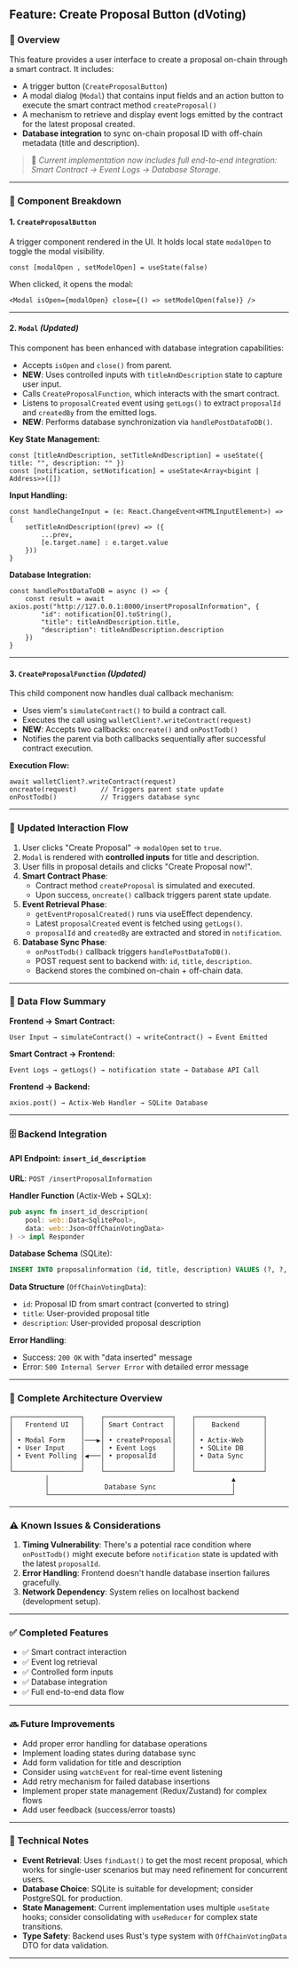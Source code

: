 ## Feature: Create Proposal Button (dVoting)
### 📌 Overview
This feature provides a user interface to create a proposal on-chain through a smart contract. It includes:
* A trigger button (`CreateProposalButton`)
* A modal dialog (`Modal`) that contains input fields and an action button to execute the smart contract method `createProposal()`
* A mechanism to retrieve and display event logs emitted by the contract for the latest proposal created.
* **Database integration** to sync on-chain proposal ID with off-chain metadata (title and description).

> 🔄 *Current implementation now includes full end-to-end integration: Smart Contract → Event Logs → Database Storage.*
---
### 🧩 Component Breakdown
#### 1. `CreateProposalButton`
A trigger component rendered in the UI. It holds local state `modalOpen` to toggle the modal visibility.
```tsx
const [modalOpen , setModelOpen] = useState(false)
```
When clicked, it opens the modal:
```tsx
<Modal isOpen={modalOpen} close={() => setModelOpen(false)} />
```
---
#### 2. `Modal` *(Updated)*
This component has been enhanced with database integration capabilities:
* Accepts `isOpen` and `close()` from parent.
* **NEW**: Uses controlled inputs with `titleAndDescription` state to capture user input.
* Calls `CreateProposalFunction`, which interacts with the smart contract.
* Listens to `proposalCreated` event using `getLogs()` to extract `proposalId` and `createdBy` from the emitted logs.
* **NEW**: Performs database synchronization via `handlePostDataToDB()`.

**Key State Management:**
```tsx
const [titleAndDescription, setTitleAndDescription] = useState({ title: "", description: "" })
const [notification, setNotification] = useState<Array<bigint | Address>>([])
```

**Input Handling:**
```tsx
const handleChangeInput = (e: React.ChangeEvent<HTMLInputElement>) => {
    setTitleAndDescription((prev) => ({
        ...prev,
        [e.target.name] : e.target.value
    }))
}
```

**Database Integration:**
```tsx
const handlePostDataToDB = async () => {
    const result = await axios.post("http://127.0.0.1:8000/insertProposalInformation", {
        "id": notification[0].toString(),
        "title": titleAndDescription.title,
        "description": titleAndDescription.description
    })
}
```
---
#### 3. `CreateProposalFunction` *(Updated)*
This child component now handles dual callback mechanism:
* Uses viem's `simulateContract()` to build a contract call.
* Executes the call using `walletClient?.writeContract(request)`
* **NEW**: Accepts two callbacks: `oncreate()` and `onPostTodb()`
* Notifies the parent via both callbacks sequentially after successful contract execution.

**Execution Flow:**
```tsx
await walletClient?.writeContract(request)
oncreate(request)      // Triggers parent state update
onPostTodb()           // Triggers database sync
```
---
### 🔁 Updated Interaction Flow
1. User clicks "Create Proposal" → `modalOpen` set to `true`.
2. `Modal` is rendered with **controlled inputs** for title and description.
3. User fills in proposal details and clicks "Create Proposal now!".
4. **Smart Contract Phase**: 
   - Contract method `createProposal` is simulated and executed.
   - Upon success, `oncreate()` callback triggers parent state update.
5. **Event Retrieval Phase**:
   - `getEventProposalCreated()` runs via useEffect dependency.
   - Latest `proposalCreated` event is fetched using `getLogs()`.
   - `proposalId` and `createdBy` are extracted and stored in `notification`.
6. **Database Sync Phase**:
   - `onPostTodb()` callback triggers `handlePostDataToDB()`.
   - POST request sent to backend with: `id`, `title`, `description`.
   - Backend stores the combined on-chain + off-chain data.
---
### 🔄 Data Flow Summary
**Frontend → Smart Contract:**
```
User Input → simulateContract() → writeContract() → Event Emitted
```

**Smart Contract → Frontend:**
```
Event Logs → getLogs() → notification state → Database API Call
```

**Frontend → Backend:**
```
axios.post() → Actix-Web Handler → SQLite Database
```
---
### 🗄️ Backend Integration
#### API Endpoint: `insert_id_description`
**URL**: `POST /insertProposalInformation`

**Handler Function** (Actix-Web + SQLx):
```rust
pub async fn insert_id_description(
    pool: web::Data<SqlitePool>, 
    data: web::Json<OffChainVotingData>
) -> impl Responder
```

**Database Schema** (SQLite):
```sql
INSERT INTO proposalinformation (id, title, description) VALUES (?, ?, ?)
```

**Data Structure** (`OffChainVotingData`):
- `id`: Proposal ID from smart contract (converted to string)
- `title`: User-provided proposal title
- `description`: User-provided proposal description

**Error Handling**:
- Success: `200 OK` with "data inserted" message
- Error: `500 Internal Server Error` with detailed error message
---
### 🧠 Complete Architecture Overview

```
┌─────────────────┐    ┌─────────────────┐    ┌─────────────────┐
│   Frontend UI   │    │ Smart Contract  │    │    Backend      │
│                 │    │                 │    │                 │
│ • Modal Form    │───▶│ • createProposal│    │ • Actix-Web     │
│ • User Input    │    │ • Event Logs    │    │ • SQLite DB     │
│ • Event Polling │◀───│ • proposalId    │    │ • Data Sync     │
│                 │    │                 │    │                 │
└─────────────────┘    └─────────────────┘    └─────────────────┘
         │                                              ▲
         │              Database Sync                   │
         └──────────────────────────────────────────────┘
```
---
### ⚠️ Known Issues & Considerations
1. **Timing Vulnerability**: There's a potential race condition where `onPostTodb()` might execute before `notification` state is updated with the latest `proposalId`.
2. **Error Handling**: Frontend doesn't handle database insertion failures gracefully.
3. **Network Dependency**: System relies on localhost backend (development setup).
---
### ✅ Completed Features
- ✅ Smart contract interaction
- ✅ Event log retrieval
- ✅ Controlled form inputs
- ✅ Database integration
- ✅ Full end-to-end data flow
---
### 🔜 Future Improvements
* Add proper error handling for database operations
* Implement loading states during database sync
* Add form validation for title and description
* Consider using `watchEvent` for real-time event listening
* Add retry mechanism for failed database insertions
* Implement proper state management (Redux/Zustand) for complex flows
* Add user feedback (success/error toasts)
---
### 📝 Technical Notes
* **Event Retrieval**: Uses `findLast()` to get the most recent proposal, which works for single-user scenarios but may need refinement for concurrent users.
* **Database Choice**: SQLite is suitable for development; consider PostgreSQL for production.
* **State Management**: Current implementation uses multiple `useState` hooks; consider consolidating with `useReducer` for complex state transitions.
* **Type Safety**: Backend uses Rust's type system with `OffChainVotingData` DTO for data validation.
---